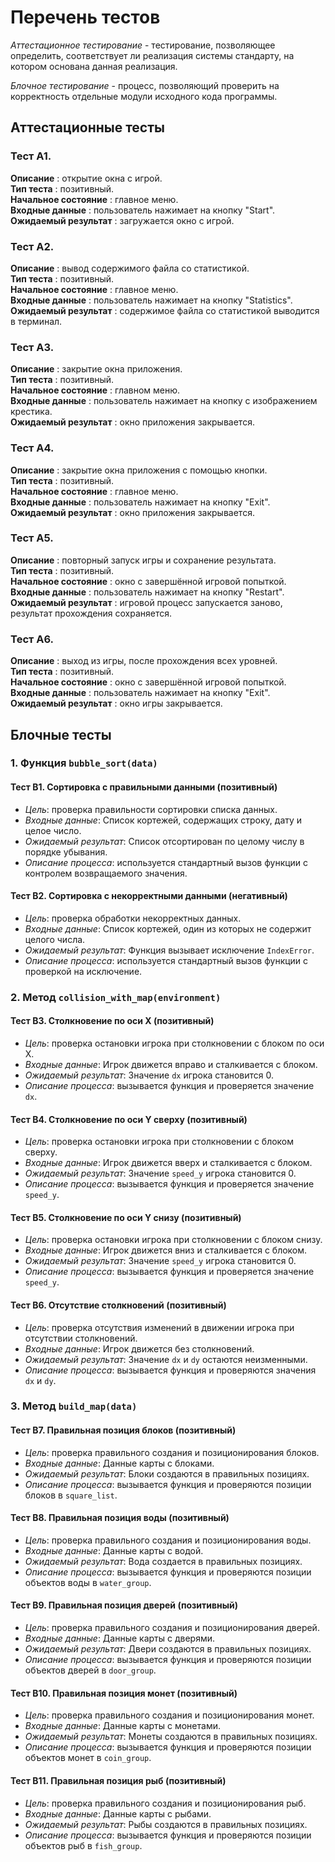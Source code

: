 # Перечень тестов

_Аттестационное тестирование_ - тестирование, позволяющее определить, соответствует ли реализация системы стандарту, на котором основана данная реализация.      

_Блочное тестирование_ - процесс, позволяющий проверить на корректность отдельные модули исходного кода программы.          

## Аттестационные тесты         

### Тест А1.
__Описание__ : открытие окна с игрой.     
__Тип теста__ : позитивный.     
__Начальное состояние__ : главное меню.      
__Входные данные__ : пользователь нажимает на кнопку "Start".      
__Ожидаемый результат__ : загружается окно с игрой.       

### Тест А2.
__Описание__ : вывод содержимого файла со статистикой.     
__Тип теста__ : позитивный.     
__Начальное состояние__ : главное меню.      
__Входные данные__ : пользователь нажимает на кнопку "Statistics".      
__Ожидаемый результат__ : содержимое файла со статистикой выводится в терминал.

### Тест А3.
__Описание__ : закрытие окна приложения.     
__Тип теста__ : позитивный.     
__Начальное состояние__ : главном меню.      
__Входные данные__ : пользователь нажимает на кнопку с изображением крестика.      
__Ожидаемый результат__ : окно приложения закрывается.

### Тест А4.
__Описание__ : закрытие окна приложения с помощью кнопки.     
__Тип теста__ : позитивный.     
__Начальное состояние__ : главное меню.      
__Входные данные__ : пользователь нажимает на кнопку "Exit".      
__Ожидаемый результат__ : окно приложения закрывается.          

### Тест А5.
__Описание__ : повторный запуск игры и сохранение результата.     
__Тип теста__ : позитивный.     
__Начальное состояние__ : окно с завершённой игровой попыткой.       
__Входные данные__ : пользователь нажимает на кнопку "Restart".      
__Ожидаемый результат__ : игровой процесс запускается заново, результат прохождения сохраняется.       

### Тест А6.
__Описание__ : выход из игры, после прохождения всех уровней.     
__Тип теста__ : позитивный.     
__Начальное состояние__ : окно с завершённой игровой попыткой.       
__Входные данные__ : пользователь нажимает на кнопку "Exit".      
__Ожидаемый результат__ : окно игры закрывается.       

## Блочные тесты         

### 1. Функция `bubble_sort(data)`

#### Тест B1. Сортировка с правильными данными (позитивный)
* _Цель_: проверка правильности сортировки списка данных.
* _Входные данные_: Список кортежей, содержащих строку, дату и целое число.
* _Ожидаемый результат_: Список отсортирован по целому числу в порядке убывания.
* _Описание процесса_: используется стандартный вызов функции с контролем возвращаемого значения. 

#### Тест B2. Сортировка с некорректными данными (негативный)
* _Цель_: проверка обработки некорректных данных.
* _Входные данные_: Список кортежей, один из которых не содержит целого числа.
* _Ожидаемый результат_: Функция вызывает исключение `IndexError`.
* _Описание процесса_: используется стандартный вызов функции с проверкой на исключение. 

### 2. Метод `collision_with_map(environment)`

#### Тест B3. Столкновение по оси X (позитивный)
* _Цель_: проверка остановки игрока при столкновении с блоком по оси X.
* _Входные данные_: Игрок движется вправо и сталкивается с блоком.
* _Ожидаемый результат_: Значение `dx` игрока становится 0.
* _Описание процесса_: вызывается функция и проверяется значение `dx`.

#### Тест B4. Столкновение по оси Y сверху (позитивный)
* _Цель_: проверка остановки игрока при столкновении с блоком сверху.
* _Входные данные_: Игрок движется вверх и сталкивается с блоком.
* _Ожидаемый результат_: Значение `speed_y` игрока становится 0.
* _Описание процесса_: вызывается функция и проверяется значение `speed_y`.

#### Тест B5. Столкновение по оси Y снизу (позитивный)
* _Цель_: проверка остановки игрока при столкновении с блоком снизу.
* _Входные данные_: Игрок движется вниз и сталкивается с блоком.
* _Ожидаемый результат_: Значение `speed_y` игрока становится 0.
* _Описание процесса_: вызывается функция и проверяется значение `speed_y`.

#### Тест B6. Отсутствие столкновений (позитивный)
* _Цель_: проверка отсутствия изменений в движении игрока при отсутствии столкновений.
* _Входные данные_: Игрок движется без столкновений.
* _Ожидаемый результат_: Значение `dx` и `dy` остаются неизменными.
* _Описание процесса_: вызывается функция и проверяются значения `dx` и `dy`.

### 3. Метод `build_map(data)`

#### Тест B7. Правильная позиция блоков (позитивный)
* _Цель_: проверка правильного создания и позиционирования блоков.
* _Входные данные_: Данные карты с блоками.
* _Ожидаемый результат_: Блоки создаются в правильных позициях.
* _Описание процесса_: вызывается функция и проверяются позиции блоков в `square_list`.

#### Тест B8. Правильная позиция воды (позитивный)
* _Цель_: проверка правильного создания и позиционирования воды.
* _Входные данные_: Данные карты с водой.
* _Ожидаемый результат_: Вода создается в правильных позициях.
* _Описание процесса_: вызывается функция и проверяются позиции объектов воды в `water_group`.

#### Тест B9. Правильная позиция дверей (позитивный)
* _Цель_: проверка правильного создания и позиционирования дверей.
* _Входные данные_: Данные карты с дверями.
* _Ожидаемый результат_: Двери создаются в правильных позициях.
* _Описание процесса_: вызывается функция и проверяются позиции объектов дверей в `door_group`.

#### Тест B10. Правильная позиция монет (позитивный)
* _Цель_: проверка правильного создания и позиционирования монет.
* _Входные данные_: Данные карты с монетами.
* _Ожидаемый результат_: Монеты создаются в правильных позициях.
* _Описание процесса_: вызывается функция и проверяются позиции объектов монет в `coin_group`.

#### Тест B11. Правильная позиция рыб (позитивный)
* _Цель_: проверка правильного создания и позиционирования рыб.
* _Входные данные_: Данные карты с рыбами.
* _Ожидаемый результат_: Рыбы создаются в правильных позициях.
* _Описание процесса_: вызывается функция и проверяются позиции объектов рыб в `fish_group`.